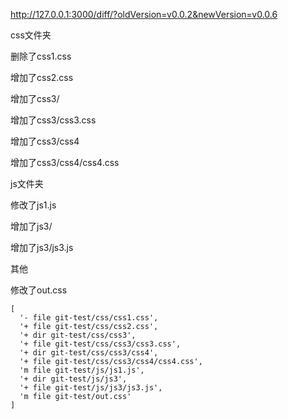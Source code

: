http://127.0.0.1:3000/diff/?oldVersion=v0.0.2&newVersion=v0.0.6

css文件夹

删除了css1.css

增加了css2.css

增加了css3/

增加了css3/css3.css

增加了css3/css4

增加了css3/css4/css4.css

js文件夹

修改了js1.js

增加了js3/

增加了js3/js3.js

其他

修改了out.css

    [
      '- file git-test/css/css1.css',
      '+ file git-test/css/css2.css',
      '+ dir git-test/css/css3',
      '+ file git-test/css/css3/css3.css',
      '+ dir git-test/css/css3/css4',
      '+ file git-test/css/css3/css4/css4.css',
      'm file git-test/js/js1.js',
      '+ dir git-test/js/js3',
      '+ file git-test/js/js3/js3.js',
      'm file git-test/out.css'
    ]